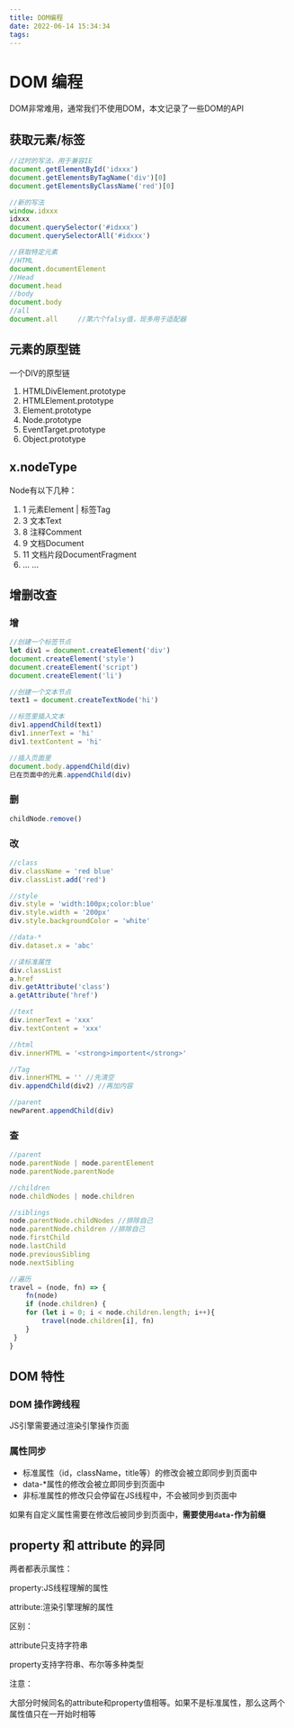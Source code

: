 ```yaml
---
title: DOM编程
date: 2022-06-14 15:34:34
tags:
---
```

# DOM 编程

DOM非常难用，通常我们不使用DOM，本文记录了一些DOM的API

## 获取元素/标签

```javascript
//过时的写法，用于兼容IE
document.getElementById('idxxx')
document.getElementsByTagName('div')[0]
document.getElementsByClassName('red')[0]

//新的写法
window.idxxx
idxxx
document.querySelector('#idxxx')
document.querySelectorAll('#idxxx')

//获取特定元素
//HTML
document.documentElement
//Head
document.head
//body
document.body
//all
document.all     //第六个falsy值，现多用于适配器
```

## 元素的原型链

一个DIV的原型链
1. HTMLDivElement.prototype
2. HTMLElement.prototype
3. Element.prototype
4. Node.prototype
5. EventTarget.prototype
6. Object.prototype

## x.nodeType

Node有以下几种：
1. 1    元素Element | 标签Tag
2. 3    文本Text
3. 8    注释Comment
4. 9    文档Document
5. 11   文档片段DocumentFragment
6. ...  ...

## 增删改查

### 增

```javascript
//创建一个标签节点
let div1 = document.createElement('div')
document.createElement('style')
document.createElement('script')
document.createElement('li')

//创建一个文本节点
text1 = document.createTextNode('hi')

//标签里插入文本
div1.appendChild(text1)
div1.innerText = 'hi'
div1.textContent = 'hi'

//插入页面里
document.body.appendChild(div)
已在页面中的元素.appendChild(div)

```

### 删

```javascript
childNode.remove()
```

### 改

```javascript
//class
div.className = 'red blue'
div.classList.add('red')

//style
div.style = 'width:100px;color:blue'
div.style.width = '200px'
div.style.backgroundColor = 'white'

//data-*
div.dataset.x = 'abc'

//读标准属性
div.classList
a.href
div.getAttribute('class')
a.getAttribute('href')

//text
div.innerText = 'xxx'
div.textContent = 'xxx'

//html
div.innerHTML = '<strong>importent</strong>'

//Tag
div.innerHTML = '' //先清空
div.appendChild(div2) //再加内容

//parent
newParent.appendChild(div)

```

### 查

```javascript
//parent
node.parentNode | node.parentElement
node.parentNode.parentNode

//children
node.childNodes | node.children

//siblings
node.parentNode.childNodes //排除自己
node.parentNode.children //排除自己
node.firstChild
node.lastChild
node.previousSibling
node.nextSibling

//遍历
travel = (node, fn) => {
    fn(node)
    if (node.children) {
    for (let i = 0; i < node.children.length; i++){
        travel(node.children[i], fn)
    }
 }
}

```

## DOM 特性

### DOM 操作跨线程

JS引擎需要通过渲染引擎操作页面

### 属性同步

- 标准属性（id，className，title等）的修改会被立即同步到页面中
- data-*属性的修改会被立即同步到页面中
- 非标准属性的修改只会停留在JS线程中，不会被同步到页面中

如果有自定义属性需要在修改后被同步到页面中，**需要使用`data-`作为前缀**

## property 和 attribute 的异同

两者都表示属性：

property:JS线程理解的属性

attribute:渲染引擎理解的属性

区别：

attribute只支持字符串

property支持字符串、布尔等多种类型

注意：

大部分时候同名的attribute和property值相等。如果不是标准属性，那么这两个属性值只在一开始时相等